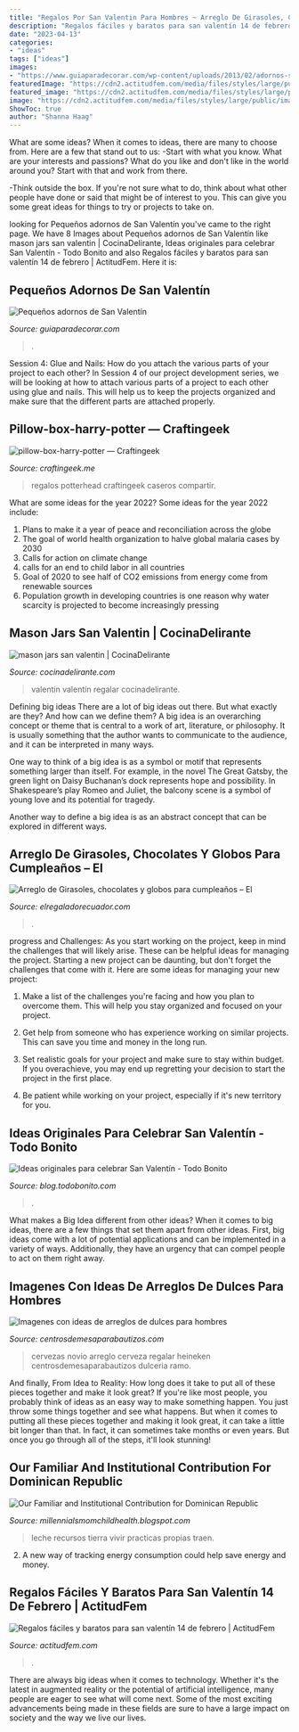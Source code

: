 ```yaml
---
title: "Regalos Por San Valentin Para Hombres ~ Arreglo De Girasoles, Chocolates Y Globos Para Cumpleaños – El"
description: "Regalos fáciles y baratos para san valentín 14 de febrero"
date: "2023-04-13"
categories:
- "ideas"
tags: ["ideas"]
images:
- "https://www.guiaparadecorar.com/wp-content/uploads/2013/02/adornos-san-valentin-08-480x642.jpg"
featuredImage: "https://cdn2.actitudfem.com/media/files/styles/large/public/images/2015/02/044056e1cc6c55efc5583ad9506bee35.jpg"
featured_image: "https://cdn2.actitudfem.com/media/files/styles/large/public/images/2015/02/044056e1cc6c55efc5583ad9506bee35.jpg"
image: "https://cdn2.actitudfem.com/media/files/styles/large/public/images/2015/02/044056e1cc6c55efc5583ad9506bee35.jpg"
ShowToc: true
author: "Shanna Haag"
---
```



What are some ideas?
When it comes to ideas, there are many to choose from. Here are a few that stand out to us:
-Start with what you know. What are your interests and passions? What do you like and don't like in the world around you? Start with that and work from there.

-Think outside the box. If you're not sure what to do, think about what other people have done or said that might be of interest to you. This can give you some great ideas for things to try or projects to take on.

	

		
looking for Pequeños adornos de San Valentín you've came to the right page. We have 8 Images about Pequeños adornos de San Valentín like mason jars san valentin | CocinaDelirante, Ideas originales para celebrar San Valentín - Todo Bonito and also Regalos fáciles y baratos para san valentín 14 de febrero | ActitudFem. Here it is:
		
    
## Pequeños Adornos De San Valentín

<img loading=lazy src="https://www.guiaparadecorar.com/wp-content/uploads/2013/02/adornos-san-valentin-08-480x642.jpg" onerror="this.onerror=null;this.src='https://tse2.mm.bing.net/th?id=OIP.0Go0NgoWtbTnerfUaLFIaQHaJ5&amp;pid=15.1';" alt="Pequeños adornos de San Valentín">

_Source: guiaparadecorar.com_

>. 

	

Session 4: Glue and Nails: How do you attach the various parts of your project to each other?
In Session 4 of our project development series, we will be looking at how to attach various parts of a project to each other using glue and nails. This will help us to keep the projects organized and make sure that the different parts are attached properly.

    
## Pillow-box-harry-potter — Craftingeek

<img loading=lazy src="https://i1.wp.com/craftingeek.me/wp-content/uploads/2016/07/pillow-box-harry-potter.jpg?ssl=1" onerror="this.onerror=null;this.src='https://tse2.mm.bing.net/th?id=OIP.93-g5NlXyCwatfysu5OQ5AHaEK&amp;pid=15.1';" alt="pillow-box-harry-potter — Craftingeek">

_Source: craftingeek.me_

>regalos potterhead craftingeek caseros compartir. 

	

What are some ideas for the year 2022?
Some ideas for the year 2022 include:
1. Plans to make it a year of peace and reconciliation across the globe 
2. The goal of world health organization to halve global malaria cases by 2030 
3. Calls for action on climate change 
4. calls for an end to child labor in all countries 
5. Goal of 2020 to see half of CO2 emissions from energy come from renewable sources 
6. Population growth in developing countries is one reason why water scarcity is projected to become increasingly pressing 

    
## Mason Jars San Valentin | CocinaDelirante

<img loading=lazy src="https://cdn2.cocinadelirante.com/sites/default/files/images/2017/01/masonjaramor0.jpg" onerror="this.onerror=null;this.src='https://tse4.mm.bing.net/th?id=OIP.u1_fYQy2aQ6765GXtgeIDgHaFj&amp;pid=15.1';" alt="mason jars san valentin | CocinaDelirante">

_Source: cocinadelirante.com_

>valentin valentín regalar cocinadelirante. 

	

Defining big ideas
There are a lot of big ideas out there. But what exactly are they? And how can we define them?
A big idea is an overarching concept or theme that is central to a work of art, literature, or philosophy. It is usually something that the author wants to communicate to the audience, and it can be interpreted in many ways.

One way to think of a big idea is as a symbol or motif that represents something larger than itself. For example, in the novel The Great Gatsby, the green light on Daisy Buchanan’s dock represents hope and possibility. In Shakespeare’s play Romeo and Juliet, the balcony scene is a symbol of young love and its potential for tragedy.

Another way to define a big idea is as an abstract concept that can be explored in different ways.

    
## Arreglo De Girasoles, Chocolates Y Globos Para Cumpleaños – El

<img loading=lazy src="http://cdn.shopify.com/s/files/1/1177/7456/products/regalos_a_domicilio_guayaquil_ecuador_1024x1024.jpg?v=1564417270" onerror="this.onerror=null;this.src='https://tse1.mm.bing.net/th?id=OIP.CDton5CGvUhFpbWnakkFmAHaJ4&amp;pid=15.1';" alt="Arreglo de Girasoles, chocolates y globos para cumpleaños – El">

_Source: elregaladorecuador.com_

>. 

	

progress and Challenges: As you start working on the project, keep in mind the challenges that will likely arise. These can be helpful ideas for managing the project.
Starting a new project can be daunting, but don't forget the challenges that come with it. Here are some ideas for managing your new project:
1. Make a list of the challenges you're facing and how you plan to overcome them. This will help you stay organized and focused on your project.

2. Get help from someone who has experience working on similar projects. This can save you time and money in the long run.

3. Set realistic goals for your project and make sure to stay within budget. If you overachieve, you may end up regretting your decision to start the project in the first place.

4. Be patient while working on your project, especially if it's new territory for you.

    
## Ideas Originales Para Celebrar San Valentín - Todo Bonito

<img loading=lazy src="https://static4.todobonito.com/m/2014/01/48de3975144b638d98207afe3ebfe767.jpg" onerror="this.onerror=null;this.src='https://tse1.mm.bing.net/th?id=OIP.xs5-d952xfPVGIAwa1C-5gHaOd&amp;pid=15.1';" alt="Ideas originales para celebrar San Valentín - Todo Bonito">

_Source: blog.todobonito.com_

>. 

	

What makes a Big Idea different from other ideas?
When it comes to big ideas, there are a few things that set them apart from other ideas. First, big ideas come with a lot of potential applications and can be implemented in a variety of ways. Additionally, they have an urgency that can compel people to act on them right away.

    
## Imagenes Con Ideas De Arreglos De Dulces Para Hombres

<img loading=lazy src="https://centrosdemesaparabautizos.com/wp-content/uploads/2017/01/arreglos-de-dulces-para-hombres-cervezas.jpg" onerror="this.onerror=null;this.src='https://tse1.mm.bing.net/th?id=OIP.AkMEPZmwZD8TeIWFxVQT2gHaMH&amp;pid=15.1';" alt="Imagenes con ideas de arreglos de dulces para hombres">

_Source: centrosdemesaparabautizos.com_

>cervezas novio arreglo cerveza regalar heineken centrosdemesaparabautizos dulceria ramo. 

	

And finally, From Idea to Reality: How long does it take to put all of these pieces together and make it look great?
If you're like most people, you probably think of ideas as an easy way to make something happen. You just throw some things together and see what happens. But when it comes to putting all these pieces together and making it look great, it can take a little bit longer than that. In fact, it can sometimes take months or even years. But once you go through all of the steps, it'll look stunning!

    
## Our Familiar And Institutional Contribution For Dominican Republic

<img loading=lazy src="https://lh5.googleusercontent.com/proxy/Pop07klmAl4Q-DUlb_UvADzZvakmsAM8fiHzWVGYpeep2SZtUgJPdVRJJEIy4pERa25rOGojM7k9wiEVnCiFB4-ZL-8=w1200-h630-n-k-no-nu" onerror="this.onerror=null;this.src='https://tse1.mm.bing.net/th?id=OIP.aQYIejp2H6Q84EEtl4pUgwHaFj&amp;pid=15.1';" alt="Our Familiar and Institutional Contribution for Dominican Republic">

_Source: millennialsmomchildhealth.blogspot.com_

>leche recursos tierra vivir practicas propias traen. 

	

2. A new way of tracking energy consumption could help save energy and money.

    
## Regalos Fáciles Y Baratos Para San Valentín 14 De Febrero | ActitudFem

<img loading=lazy src="https://cdn2.actitudfem.com/media/files/styles/large/public/images/2015/02/044056e1cc6c55efc5583ad9506bee35.jpg" onerror="this.onerror=null;this.src='https://tse3.mm.bing.net/th?id=OIP.Fg7LON-pc-W59MOXczXkpgHaFk&amp;pid=15.1';" alt="Regalos fáciles y baratos para san valentín 14 de febrero | ActitudFem">

_Source: actitudfem.com_

>. 

	

There are always big ideas when it comes to technology. Whether it's the latest in augmented reality or the potential of artificial intelligence, many people are eager to see what will come next. Some of the most exciting advancements being made in these fields are sure to have a large impact on society and the way we live our lives.

